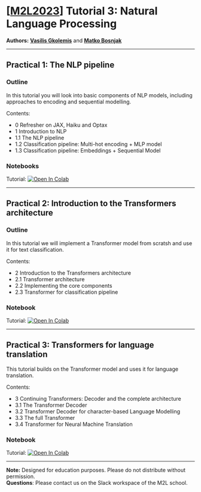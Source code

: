 # [[M2L2023](https://www.m2lschool.org/home)] Tutorial 3: Natural Language Processing

**Authors:** **[Vasilis Gkolemis](https://givasile.github.io/)** and **[Matko Bosnjak](https://scholar.google.com/citations?user=JDaHecMAAAAJ&hl=en)**

--- 

## Practical 1: The NLP pipeline

### Outline

In this tutorial you will look into basic components of NLP models, including approaches to encoding and sequential modelling.

Contents:
 - 0 Refresher on JAX, Haiku and Optax
 - 1 Introduction to NLP
 - 1.1 The NLP pipeline
 - 1.2 Classification pipeline: Multi-hot encoding + MLP model
 - 1.3 Classification pipeline: Embeddings + Sequential Model

### Notebooks

Tutorial: [![Open In Colab](https://colab.research.google.com/assets/colab-badge.svg)](https://colab.research.google.com/github/M2Lschool/tutorials2023/blob/main/3_nlp/notebooks/3_1_intro_nlp/3_1_intro_nlp.ipynb)


---

## Practical 2: Introduction to the Transformers architecture

### Outline

In this tutorial we will implement a Transformer model from scratsh and use it for text classification.

Contents:
 - 2 Introduction to the Transformers architecture
 - 2.1 Transformer architecture
 - 2.2 Implementing the core components
 - 2.3 Transformer for classification pipeline

### Notebook

Tutorial: [![Open In Colab](https://colab.research.google.com/assets/colab-badge.svg)](https://colab.research.google.com/github/M2Lschool/tutorials2023/blob/main/3_nlp/notebooks/3_2_transformers_classification/3_2_transformers_classification.ipynb)


---

## Practical 3: Transformers for language translation

This tutorial builds on the Transformer model and uses it for language translation.

Contents:
 - 3 Continuing Transformers: Decoder and the complete architecture
 - 3.1 The Transformer Decoder
 - 3.2 Transformer Decoder for character-based Language Modelling
 - 3.3 The full Transformer
 - 3.4 Transformer for Neural Machine Translation

### Notebook

Tutorial: [![Open In Colab](https://colab.research.google.com/assets/colab-badge.svg)](https://colab.research.google.com/github/M2Lschool/tutorials2023/blob/main/3_nlp/notebooks/3_3_transformers_translation/3_3_transformers_translation.ipynb)


---

**Note:** Designed for education purposes. Please do not distribute without permission.
<br>
**Questions**: Please contact us on the Slack workspace of the M2L school.
